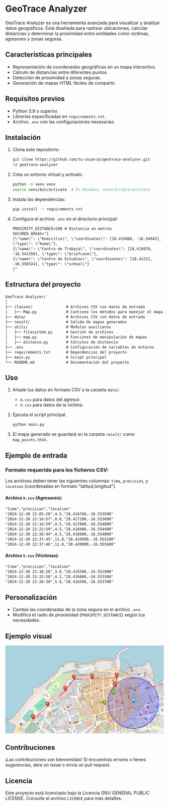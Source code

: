 # GeoTrace Analyzer

GeoTrace Analyzer es una herramienta avanzada para visualizar y analizar datos geográficos. Está diseñada para rastrear ubicaciones, calcular distancias y determinar la proximidad entre entidades como víctimas, agresores y zonas seguras.

## Características principales

-   Representación de coordenadas geográficas en un mapa interactivo.
-   Cálculo de distancias entre diferentes puntos.
-   Detección de proximidad a zonas seguras.
-   Generación de mapas HTML fáciles de compartir.

## Requisitos previos

-   Python 3.8 o superior.
-   Librerías especificadas en `requirements.txt`.
-   Archivo `.env` con las configuraciones necesarias.

## Instalación

1.  Clona este repositorio:

    ```bash
    git clone https://github.com/tu-usuario/geotrace-analyzer.git
    cd geotrace-analyzer
    ```

2.  Crea un entorno virtual y actívalo:

    ```bash
    python -m venv venv
    source venv/bin/activate  # En Windows: venv\Scripts\activate
    ```

3.  Instala las dependencias:

    ```bash
    pip install -r requirements.txt
    ```

4.  Configura el archivo `.env` en el directorio principal:

    ```env
    PROXIMITY_DISTANCE=200 # Distancia en metros
    SECURED_AREAS="[
    {\"name\": \"Domicilio\", \"coordinates\": [28.415868, -16.54943], \"type\": \"home\"},
    {\"name\": \"Centro de Trabajo\", \"coordinates\": [28.419970, -16.541350], \"type\": \"briefcase\"},
    {\"name\": \"Centro de Estudios\", \"coordinates\": [28.41211, -16.550324], \"type\": \"school\"}
    ]"

    ```

## Estructura del proyecto

```plaintext
GeoTrace Analyzer/
│
├── classes/               # Archivos CSV con datos de entrada
│   ├── Map.py             # Contiene los métodos para manejar el mapa
├── data/                  # Archivos CSV con datos de entrada
├── result/                # Salida de mapas generados
├── utils/                 # Módulos auxiliares
│   ├── filesystem.py      # Gestión de archivos
│   ├── map.py             # Funciones de manipulación de mapas
│   ├── distance.py        # Cálculos de distancia
├── .env                   # Configuración de variables de entorno
├── requirements.txt       # Dependencias del proyecto
├── main.py                # Script principal
└── README.md              # Documentación del proyecto
```

## Uso

1. Añade tus datos en formato CSV a la carpeta `data/`.

    - `A.csv` para datos del agresor.
    - `V.csv` para datos de la víctima.

2. Ejecuta el script principal:

    ```bash
    python main.py
    ```

3. El mapa generado se guardará en la carpeta `result/` como `map_points.html`.

## Ejemplo de entrada

### Formato requerido para los ficheros CSV:

Los archivos deben tener las siguientes columnas: `time`, `precision`, y `location` (coordenadas en formato "latitud,longitud").

#### Archivo `A.csv` (Agresores):

```csv
"time","precision","location"
"2024-12-20 22:05:20",4.5,"28.416768,-16.553500"
"2024-12-20 22:14:57",0.0,"28.417200,-16.553600"
"2024-12-20 22:14:59",4.5,"28.417800,-16.554000"
"2024-12-20 22:22:59",4.5,"28.418400,-16.554400"
"2024-12-20 22:26:44",4.5,"28.418900,-16.554800"
"2024-12-20 22:37:45",11.8,"28.419500,-16.555200"
"2024-12-20 22:37:46",11.8,"28.420000,-16.555600"
```

#### Archivo `V.csv` (Víctimas):

```csv
"time","precision","location"
"2024-12-20 22:10:20",3.0,"28.415500,-16.552900"
"2024-12-20 22:15:50",4.2,"28.416000,-16.553300"
"2024-12-20 22:20:30",5.0,"28.416500,-16.553700"
```

## Personalización

-   Cambia las coordenadas de la zona segura en el archivo `.env`.
-   Modifica el radio de proximidad (`PROXIMITY_DISTANCE`) según tus necesidades.

## Ejemplo visual

<img src="img/example_map.png" alt="Mapa generado" width="600">

## Contribuciones

¡Las contribuciones son bienvenidas! Si encuentras errores o tienes sugerencias, abre un issue o envía un pull request.

## Licencia

Este proyecto está licenciado bajo la Licencia GNU GENERAL PUBLIC LICENSE. Consulta el archivo `LICENSE` para más detalles.
